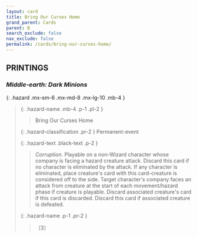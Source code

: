 ```yaml
---
layout: card
title: Bring Our Curses Home
grand_parent: Cards
parent: B
search_exclude: false
nav_exclude: false
permalink: /cards/bring-our-curses-home/
---
```


## PRINTINGS


### _Middle-earth: Dark Minions_

{: .hazard .mx-sm-6 .mx-md-8 .mx-lg-10 .mb-4 }
> {: .hazard-name .mb-4 .p-1 .pl-2 }
> > <div class="hazard-mp"></div>
> > <div class="card-name">Bring Our Curses Home</div>
>
> {: .hazard-classification .pr-2 }
> Permanent-event
>
> {: .hazard-text .black-text .p-2 }
> > _Corruption._ Playable on a non-Wizard character whose company is facing a hazard creature attack. Discard this card if no character is eliminated by the attack. If any character is eliminated, place creature's card with this card-creature is considered off to the side. Target character's company faces an attack from creature at the start of each movement/hazard phase if creature is playable. Discard associated creature's card if this card is discarded. Discard this card if associated creature is defeated. 
>
> {: .hazard-name .p-1 .pr-2 }
> > <div class="card-shield"></div>
> > <div class="card-corruption-white">〔3〕</div>
